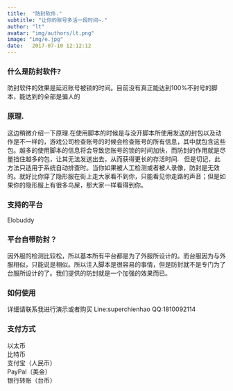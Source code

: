 ```yaml
---
title:  "防封软件."
subtitle: "让你的账号多活一段时间~."
author: "lt"
avatar: "img/authors/lt.png"
image: "img/e.jpg"
date:   2017-07-10 12:12:12
---
```


### 什么是防封软件?
防封软件的效果是延迟账号被锁的时间。目前没有真正能达到100%不封号的脚本，能达到的全部是骗人的

### 原理.
这边稍微介绍一下原理.在使用脚本的时候是与没开脚本所使用发送的封包以及动作是不一样的，游戏公司检查账号的时候会检查账号的所有信息，其中就包含这些包。越多的使用脚本的信息将会导致您账号的锁的时间加快，而防封的作用就是尽量挡住越多的包，让其无法发送出去，从而获得更长的存活时间.  
但是切记，此方法只适用于系统自动排查时。当你如果被人工检测或者被人录像，防封是无效的。就好比你穿了隐形服在街上走大家看不到你，只能看见你走路的声音；但是如果你的隐形服上有很多鸟屎，那大家一样看得到你。

### 支持的平台
Elobuddy

### 平台自带防封？
因外服的检测比较松，所以基本所有平台都是为了外服所设计的。而台服因为与外服相似，只能说是相似。所以注入脚本是很容易的事情，但是防封就不是专门为了台服所设计的了。我们提供的防封就是一个加强的效果而已。

### 如何使用
详细请联系我进行演示或者购买 Line:superchienhao QQ:1810092114

### 支付方式
以太币  
比特币  
支付宝（人民币）  
PayPal（美金）  
银行转账（台币）
